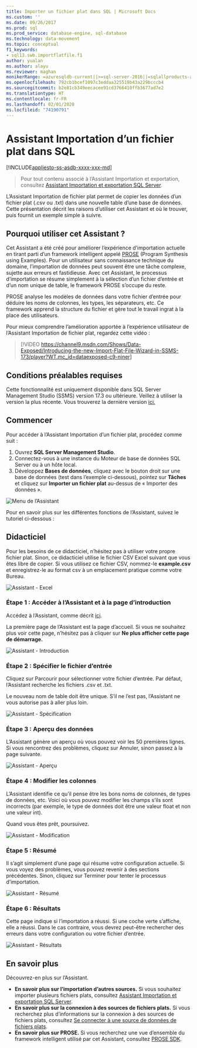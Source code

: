 ```yaml
---
title: Importer un fichier plat dans SQL | Microsoft Docs
ms.custom: ''
ms.date: 09/26/2017
ms.prod: sql
ms.prod_service: database-engine, sql-database
ms.technology: data-movement
ms.topic: conceptual
f1_keywords:
- sql13.swb.importflatfile.f1
author: yualan
ms.author: alayu
ms.reviewer: maghan
monikerRange: =azuresqldb-current||>=sql-server-2016||=sqlallproducts-allversions||>=sql-server-linux-2017||=azuresqldb-mi-current
ms.openlocfilehash: 792cb1bcef1097c3eddaa325519b43a229bcccb4
ms.sourcegitcommit: b2e81cb349eecacee91cd3766410ffb3677ad7e2
ms.translationtype: HT
ms.contentlocale: fr-FR
ms.lasthandoff: 02/01/2020
ms.locfileid: "74190791"
---
```

# <a name="import-flat-file-to-sql-wizard"></a>Assistant Importation d’un fichier plat dans SQL
[!INCLUDE[appliesto-ss-asdb-xxxx-xxx-md](../../includes/appliesto-ss-asdb-xxxx-xxx-md.md)]
> Pour tout contenu associé à l’Assistant Importation et exportation, consultez [Assistant Importation et exportation SQL Server](https://docs.microsoft.com/sql/integration-services/import-export-data/import-and-export-data-with-the-sql-server-import-and-export-wizard).

L’Assistant Importation de fichier plat permet de copier les données d’un fichier plat (.csv ou .txt) dans une nouvelle table d’une base de données. Cette présentation décrit les raisons d’utiliser cet Assistant et où le trouver, puis fournit un exemple simple à suivre.

## <a name="why-would-i-use-this-wizard"></a>Pourquoi utiliser cet Assistant ?
Cet Assistant a été créé pour améliorer l’expérience d’importation actuelle en tirant parti d’un framework intelligent appelé [PROSE](https://microsoft.github.io/prose/) (Program Synthesis using Examples). Pour un utilisateur sans connaissance technique du domaine, l’importation de données peut souvent être une tâche complexe, sujette aux erreurs et fastidieuse. Avec cet Assistant, le processus d’importation se résume simplement à la sélection d’un fichier d’entrée et d’un nom unique de table, le framework PROSE s’occupe du reste.

PROSE analyse les modèles de données dans votre fichier d’entrée pour déduire les noms de colonnes, les types, les séparateurs, etc. Ce framework apprend la structure du fichier et gère tout le travail ingrat à la place des utilisateurs.

Pour mieux comprendre l’amélioration apportée à l’expérience utilisateur de l’Assistant Importation de fichier plat, regardez cette vidéo :

> [!VIDEO https://channel9.msdn.com/Shows/Data-Exposed/Introducing-the-new-Import-Flat-File-Wizard-in-SSMS-173/player?WT.mc_id=dataexposed-c9-niner]

## <a name="prerequisites"></a>Conditions préalables requises
Cette fonctionnalité est uniquement disponible dans SQL Server Management Studio (SSMS) version 17.3 ou ultérieure. Veillez à utiliser la version la plus récente. Vous trouverez la dernière version [ici.](https://docs.microsoft.com/sql/ssms/download-sql-server-management-studio-ssms)
 
## <a id="started"></a>Commencer
Pour accéder à l’Assistant Importation d’un fichier plat, procédez comme suit :

1. Ouvrez **SQL Server Management Studio**.
2. Connectez-vous à une instance du Moteur de base de données SQL Server ou à un hôte local.
3. Développez **Bases de données**, cliquez avec le bouton droit sur une base de données (test dans l’exemple ci-dessous), pointez sur **Tâches** et cliquez sur **Importer un fichier plat** au-dessus de « Importer des données ».

![Menu de l’Assistant](media/import-flat-file-wizard/importffmenu.png)

Pour en savoir plus sur les différentes fonctions de l’Assistant, suivez le tutoriel ci-dessous :

## <a name="tutorial"></a>Didacticiel
Pour les besoins de ce didacticiel, n’hésitez pas à utiliser votre propre fichier plat. Sinon, ce didacticiel utilise le fichier CSV Excel suivant que vous êtes libre de copier. Si vous utilisez ce fichier CSV, nommez-le **example.csv** et enregistrez-le au format csv à un emplacement pratique comme votre Bureau.

![Assistant - Excel](media/import-flat-file-wizard/importffexample.png)

### <a name="step-1-access-wizard-and-intro-page"></a>Étape 1 : Accéder à l’Assistant et à la page d’introduction
Accédez à l’Assistant, comme décrit [ici](#started).

La première page de l’Assistant est la page d’accueil. Si vous ne souhaitez plus voir cette page, n’hésitez pas à cliquer sur **Ne plus afficher cette page de démarrage.**

![Assistant - Introduction](media/import-flat-file-wizard/importffintro.png)

### <a name="step-2-specify-input-file"></a>Étape 2 : Spécifier le fichier d’entrée
Cliquez sur Parcourir pour sélectionner votre fichier d’entrée. Par défaut, l’Assistant recherche les fichiers .csv et .txt. 

Le nouveau nom de table doit être unique. S’il ne l’est pas, l’Assistant ne vous autorise pas à aller plus loin.

![Assistant - Spécification](media/import-flat-file-wizard/importffspecify.png)

### <a name="step-3-preview-data"></a>Étape 3 : Aperçu des données
L’Assistant génère un aperçu où vous pouvez voir les 50 premières lignes. Si vous rencontrez des problèmes, cliquez sur Annuler, sinon passez à la page suivante.

![Assistant - Aperçu](media/import-flat-file-wizard/importffpreview.png)

### <a name="step-4-modify-columns"></a>Étape 4 : Modifier les colonnes
L’Assistant identifie ce qu’il pense être les bons noms de colonnes, de types de données, etc. Voici où vous pouvez modifier les champs s’ils sont incorrects (par exemple, le type de données doit être une valeur float et non une valeur int).

Quand vous êtes prêt, poursuivez.

![Assistant - Modification](media/import-flat-file-wizard/importffmodify.png)

### <a name="step-5-summary"></a>Étape 5 : Résumé
Il s’agit simplement d’une page qui résume votre configuration actuelle. Si vous voyez des problèmes, vous pouvez revenir à des sections précédentes. Sinon, cliquez sur Terminer pour tenter le processus d’importation.

![Assistant - Résumé](media/import-flat-file-wizard/importffsummary.png)

### <a name="step-6-results"></a>Étape 6 : Résultats
Cette page indique si l’importation a réussi. Si une coche verte s’affiche, elle a réussi. Dans le cas contraire, vous devrez peut-être rechercher des erreurs dans votre configuration ou votre fichier d’entrée.

![Assistant - Résultats](media/import-flat-file-wizard/importffresults.png)

## <a name="learn-more"></a>En savoir plus

Découvrez-en plus sur l’Assistant.
 
- **En savoir plus sur l’importation d’autres sources.** Si vous souhaitez importer plusieurs fichiers plats, consultez [Assistant Importation et exportation SQL Server](https://docs.microsoft.com/sql/integration-services/import-export-data/import-and-export-data-with-the-sql-server-import-and-export-wizard).
- **En savoir plus sur la connexion à des sources de fichiers plats.** Si vous recherchez plus d’informations sur la connexion à des sources de fichiers plats, consultez [Se connecter à une source de données de fichiers plats](https://docs.microsoft.com/sql/integration-services/import-export-data/connect-to-a-flat-file-data-source-sql-server-import-and-export-wizard).
- **En savoir plus sur PROSE.** Si vous recherchez une vue d’ensemble du framework intelligent utilisé par cet Assistant, consultez [PROSE SDK](https://microsoft.github.io/prose/).

